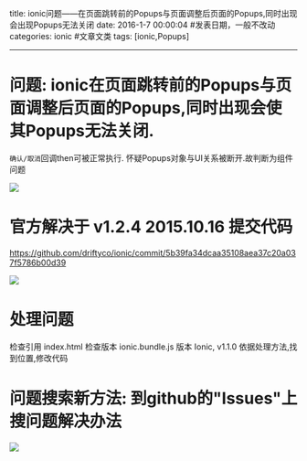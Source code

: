 title: ionic问题——在页面跳转前的Popups与页面调整后页面的Popups,同时出现会出现Popups无法关闭
date: 2016-1-7 00:00:04 #发表日期，一般不改动
categories: ionic #文章文类
tags: [ionic,Popups]

---
# 问题: ionic在页面跳转前的Popups与页面调整后页面的Popups,同时出现会使其Popups无法关闭. 
`确认/取消`回调then可被正常执行. 怀疑Popups对象与UI关系被断开.故判断为组件问题

![](http://7xnbs3.com1.z0.glb.clouddn.com/16-2-23/99633147.jpg)
<!--

-->

# 官方解决于 v1.2.4  2015.10.16 提交代码
https://github.com/driftyco/ionic/commit/5b39fa34dcaa35108aea37c20a037f5786b00d39

![](http://7xnbs3.com1.z0.glb.clouddn.com/16-2-23/42560782.jpg)
<!--

-->

# 处理问题
检查引用 index.html    <script src="lib/ionic/js/ionic.bundle.js"></script>
检查版本 ionic.bundle.js 版本 Ionic, v1.1.0
依据处理方法,找到位置,修改代码



# 问题搜索新方法: 到github的"Issues"上搜问题解决办法
![](http://7xnbs3.com1.z0.glb.clouddn.com/16-2-23/89527662.jpg)
<!--

-->

<!-- more -->